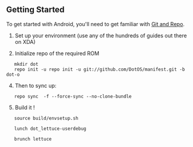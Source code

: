 Getting Started
---------------

To get started with Android, you'll need to get
familiar with [Git and Repo](https://source.android.com/source/using-repo.html).

1. Set up your environment (use any of the hundreds of guides out there on XDA)

3. Initialize repo of the required ROM
 ```
    mkdir dot 
    repo init -u repo init -u git://github.com/DotOS/manifest.git -b dot-o
 ```
4. Then to sync up:
 ```
    repo sync  -f --force-sync --no-clone-bundle

 ```
5. Build it !
 ```
    source build/envsetup.sh
   
    lunch dot_lettuce-userdebug
       
   	brunch lettuce
 ```
